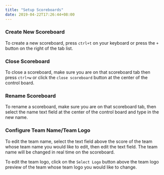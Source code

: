 ```yaml
---
title: "Setup Scoreboards"
date: 2019-04-22T17:26:44+08:00
---
```


### Create New Scoreboard

To create a new scoreboard, press `ctrl+t` on your keyboard or press the `+` button on the right of the tab list.

### Close Scoreboard

To close a scoreboard, make sure you are on that scoreboard tab then press `ctrl+w` or click the `close scoreboard` button at the center of the control board.

### Rename Scoreboard

To rename a scoreboard, make sure you are on that scoreboard tab, then select the name text field at the center of the control board and type in the new name.

### Configure Team Name/Team Logo

To edit the team name, select the text field above the score of the team whose team name you would like to edit, then edit the text field. The team name will be changed in real time on the scoreboard.

To edit the team logo, click on the `Select Logo` button above the team logo preview of the team whose team logo you would like to change.